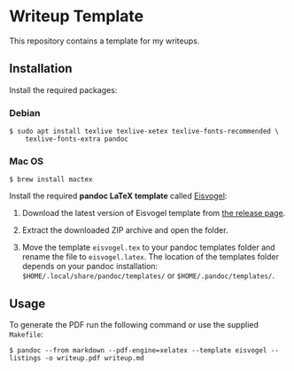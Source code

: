 # Writeup Template

This repository contains a template for my writeups.

## Installation

Install the required packages:


### Debian

```console
$ sudo apt install texlive texlive-xetex texlive-fonts-recommended \
    texlive-fonts-extra pandoc
```

### Mac OS

```console
$ brew install mactex
```

Install the required **pandoc LaTeX template** called [Eisvogel](https://github.com/Wandmalfarbe/pandoc-latex-template):

1. Download the latest version of Eisvogel template from [the release page](https://github.com/Wandmalfarbe/pandoc-latex-template/releases).

2. Extract the downloaded ZIP archive and open the folder.

3. Move the template `eisvogel.tex` to your pandoc templates folder and rename the file to `eisvogel.latex`. The location of the templates folder depends on your pandoc installation: `$HOME/.local/share/pandoc/templates/` or `$HOME/.pandoc/templates/`.

## Usage

To generate the PDF run the following command or use the supplied `Makefile`:

```console
$ pandoc --from markdown --pdf-engine=xelatex --template eisvogel --listings -o writeup.pdf writeup.md
```
